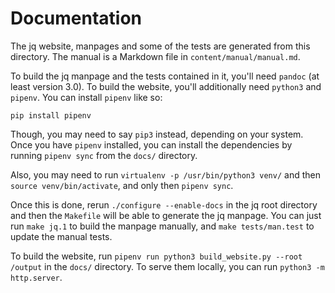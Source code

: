 Documentation
=============

The jq website, manpages and some of the tests are generated from this
directory. The manual is a Markdown file in `content/manual/manual.md`.

To build the jq manpage and the tests contained in it, you'll
need `pandoc` (at least version 3.0).
To build the website, you'll additionally
need `python3` and `pipenv`. You can install `pipenv` like so:

    pip install pipenv

Though, you may need to say `pip3` instead, depending on your system. Once
you have `pipenv` installed, you can install the dependencies by running
`pipenv sync` from the `docs/` directory.

Also, you may need to run `virtualenv -p /usr/bin/python3 venv/` and
then `source venv/bin/activate`, and only then `pipenv sync`.

Once this is done, rerun `./configure --enable-docs` in the jq root directory and then
the `Makefile` will be able to generate the jq manpage.  You can just run
`make jq.1` to build the manpage manually, and `make tests/man.test` to
update the manual tests.

To build the website, run `pipenv run python3 build_website.py --root /output`
in the `docs/` directory. To serve them locally, you can run
`python3 -m http.server`.
